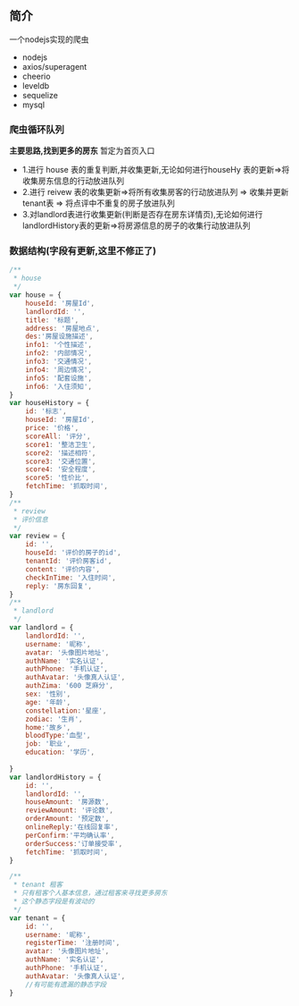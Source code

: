 ## 简介
一个nodejs实现的爬虫

- nodejs 
- axios/superagent
- cheerio
- leveldb
- sequelize
- mysql

### 爬虫循环队列
**主要思路,找到更多的房东**
暂定为首页入口
- 1.进行 house 表的重复判断,并收集更新,无论如何进行houseHy 表的更新=>将收集房东信息的行动放进队列
- 2.进行 reivew 表的收集更新=>将所有收集房客的行动放进队列 => 收集并更新tenant表 => 将点评中不重复的房子放进队列
- 3.对landlord表进行收集更新(判断是否存在房东详情页),无论如何进行landlordHistory表的更新=>将房源信息的房子的收集行动放进队列


### 数据结构(字段有更新,这里不修正了)
``` javascript
/**
 * house
 */
var house = {
    houseId: '房屋Id',
    landlordId: '',
    title: '标题',
    address: '房屋地点',
    des:'房屋设施描述',
    info1: '个性描述',
    info2: '内部情况',
    info3: '交通情况',
    info4: '周边情况',
    info5: '配套设施',
    info6: '入住须知',
}
var houseHistory = {
    id: '标志',
    houseId: '房屋Id',
    price: '价格',
    scoreAll: '评分',
    score1: '整洁卫生',
    score2: '描述相符',
    score3: '交通位置',
    score4: '安全程度',
    score5: '性价比',
    fetchTime: '抓取时间',
}
/**
 * review
 * 评价信息
 */
var review = {
    id: '',
    houseId: '评价的房子的id',
    tenantId: '评价房客id',
    content: '评价内容',
    checkInTime: '入住时间',
    reply: '房东回复',
}
/**
 * landlord
 */
var landlord = {
    landlordId: '',
    username: '昵称',
    avatar: '头像图片地址',
    authName: '实名认证',
    authPhone: '手机认证',
    authAvatar: '头像真人认证',
    authZima: '600 芝麻分',
    sex: '性别',
    age: '年龄',
    constellation:'星座',
    zodiac: '生肖',
    home:'故乡',
    bloodType:'血型',
    job: '职业',
    education: '学历',
    
}
var landlordHistory = {
    id: '',
    landlordId: '',
    houseAmount: '房源数',
    reviewAmount: '评论数',
    orderAmount: '预定数',
    onlineReply:'在线回复率',
    perConfirm:'平均确认率',
    orderSuccess:'订单接受率',
    fetchTime: '抓取时间',
}

/**
 * tenant 租客
 * 只有租客个人基本信息，通过租客来寻找更多房东
 * 这个静态字段是有波动的
 */
var tenant = {
    id: '',
    username: '昵称',
    registerTime: '注册时间',
    avatar: '头像图片地址',
    authName: '实名认证',
    authPhone: '手机认证',
    authAvatar: '头像真人认证',
    //有可能有遗漏的静态字段
}


